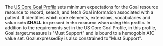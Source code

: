 The [US Core Goal Profile](http://hl7.org/fhir/us/core/StructureDefinition/us-core-goal) sets minimum expectations for the Goal resource resource to record, search, and fetch Goal information associated with a patient. It identifies which core elements, extensions, vocabularies and value sets **SHALL** be present in the resource when using this profile. In addition to the requirements set in the US Core Goal Profile, in this profile, Goal.target.measure is "Must Support" and is bound to a hemogobin A1C value set. Goal.expressedBy is also constrained to "Must Support".